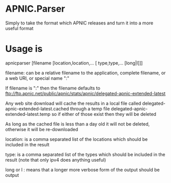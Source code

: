 # APNIC.Parser
Simply to take the format which APNIC releases and turn it into a more useful format

# Usage is
apnicparser [filename [location,location,... [ type,type,... [long|l]]]

filename: can be a relative filename to the application, complete filename, or a web URI, or special name ":"

  If filename is ":" then the filename defaults to ftp://ftp.apnic.net/public/apnic/stats/apnic/delegated-apnic-extended-latest

  Any web site download will cache the results in a local file called delegated-apnic-extended-latest.cached through a temp file delegated-apnic-extended-latest.temp so if either of those exist then they will be deleted

  As long as the cached file is less than a day old it will not be deleted, otherwise it will be re-downloaded

location: is a comma separated list of the locations which should be included in the result

type: is a comma separated list of the types which should be included in the result (note that only ipv4 does anything useful)

long or l : means that a longer more verbose form of the output should be output


